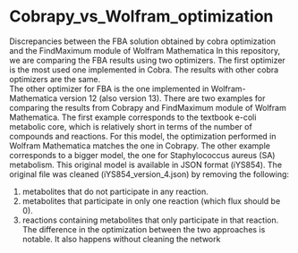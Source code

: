 # Cobrapy_vs_Wolfram_optimization
Discrepancies between the FBA solution obtained by cobra optimization and the FindMaximum module of Wolfram Mathematica
In this repository, we are comparing the FBA results using two optimizers. The first optimizer is the most used one implemented in Cobra. 
The results with other cobra optimizers are the same.  
The other optimizer for FBA is the one implemented in Wolfram-Mathematica version 12 (also version 13). 
There are two examples for comparing the results from Cobrapy and FindMaximum module of Wolfram Mathematica.
The first example corresponds to the textbook e-coli metabolic core, which is relatively short in terms of the number of compounds and reactions. 
For this model, the optimization performed in Wolfram Mathematica matches the one in Cobrapy. 
The other example corresponds to a bigger model, the one for Staphylococcus aureus (SA) metabolism.
This original model is available in JSON format (iYS854). 
The original file was cleaned (iYS854_version_4.json) by removing the following:
1) metabolites that do not participate in any reaction.
2) metabolites that participate in only one reaction (which flux should be 0).
3) reactions containing metabolites that only participate in that reaction.
The difference in the optimization between the two approaches is notable.
It also happens without cleaning the network
